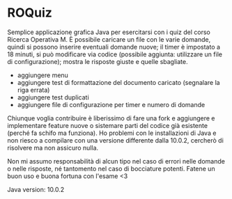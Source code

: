 # ROQuiz
Semplice applicazione grafica Java per esercitarsi con i quiz del corso Ricerca Operativa M.
È possibile caricare un file con le varie domande, quindi si possono inserire eventuali domande nuove;
il timer è impostato a 18 minuti, si può modificare via codice (possibile aggiunta: utilizzare un file di configurazione);
mostra le risposte giuste e quelle sbagliate.

* aggiungere menu
* aggiungere test di formattazione del documento caricato (segnalare la riga errata)
* aggiungere test duplicati
* aggiungere file di configurazione per timer e numero di domande

Chiunque voglia contribuire è liberissimo di fare una fork e aggiungere e implementare feature nuove o sistemare parti del codice già esistente (perché fa schifo ma funziona).
Ho problemi con le installazioni di Java e non riesco a compilare con una versione differente dalla 10.0.2, cercherò di risolvere ma non assicuro nulla.

Non mi assumo responsabilità di alcun tipo nel caso di errori nelle domande o nelle risposte, né tantomento nel caso di bocciature potenti. Fatene un buon uso e buona fortuna con l'esame <3

Java version: 10.0.2
